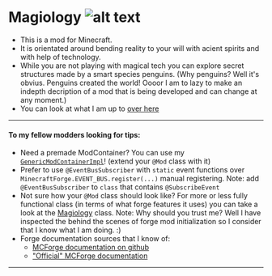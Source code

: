 # Magiology ![alt text][logo]
* This is a mod for Minecraft.
* It is orientated around bending reality to your will with acient spirits and with help of technology.
* While you are not playing with magical tech you can explore secret structures made by a smart species penguins. (Why penguins? Well it's obvius. Penguins created the world! Oooor I am to lazy to make an indepth decription of a mod that is being developed and can change at any moment.)
* You can look at what I am up to [over here](https://view.officeapps.live.com/op/view.aspx?src=https%3A%2F%2Fraw.githubusercontent.com%2FLapisSea%2FMagiology%2F1.10%2FTODO.docx)

___

#### To my fellow modders looking for tips:
* Need a premade ModContainer? You can use my [```GenericModContainerImpl```](../1.10/src/main/java/com/magiology/core/GenericModContainerImpl.java)! (extend your ```@Mod``` class with it)
* Prefer to use ```@EventBusSubscriber``` with ```static``` event functions over ```MinecraftForge.EVENT_BUS.register(...)``` manual registering. Note: add ```@EventBusSubscriber``` to ```class``` that contains ```@SubscribeEvent```
* Not sure how your ```@Mod``` class should look like? For more or less fully functional class (in terms of what forge features it uses)  you can take a look at the [Magiology](../1.10/src/main/java/com/magiology/core/Magiology.java) class. Note: Why should you trust me? Well I have inspected the behind the scenes of forge mod initialization so I consider that I know what I am doing. :)
* Forge documentation sources that I know of:
  * [MCForge documentation on github](https://github.com/MinecraftForge/Documentation)
  * ["Official" MCForge documentation](https://mcforge.readthedocs.io)

___

[logo]: http://i.imgur.com/lPdrDdJ.png "Magiology logo"
